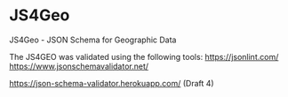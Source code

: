 # JS4Geo
JS4Geo - JSON Schema for Geographic Data


The JS4GEO was validated using the following tools:
https://jsonlint.com/
https://www.jsonschemavalidator.net/

https://json-schema-validator.herokuapp.com/ (Draft 4)
